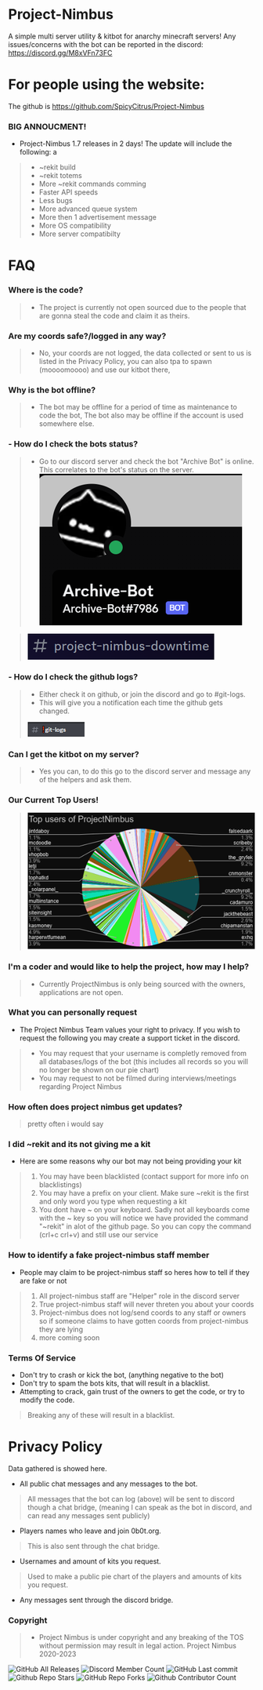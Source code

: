 # Project-Nimbus
A simple multi server utility & kitbot for anarchy minecraft servers!
Any issues/concerns with the bot can be reported in the discord: https://discord.gg/M8xVFn73FC
# For people using the website:
The github is https://github.com/SpicyCitrus/Project-Nimbus
### BIG ANNOUCMENT!
- Project-Nimbus 1.7 releases in 2 days! The update will include the following: a
> - ~rekit build
> - ~rekit totems
> - More ~rekit commands comming
> - Faster API speeds
> - Less bugs
> - More advanced queue system
> - More then 1 advertisement message
> - More OS compatibility
> - More server compatibilty
# FAQ
### Where is the code?
> - The project is currently not open sourced due to the people that are gonna steal the code and claim it as theirs.
### Are my coords safe?/logged in any way?
>  - No, your coords are not logged, the data collected or sent to us is listed in the Privacy Policy, you can also tpa to spawn (moooomoooo) and use our kitbot there,
### Why is the bot offline?
>  - The bot may be offline for a period of time as maintenance to code the bot, The bot also may be offline if the account is used somewhere else.
### - How do I check the bots status?
> - Go to our discord server and check the bot "Archive Bot" is online. This correlates to the bot's status on the server.
> ![](Images/discordbot.png)

> ![](Images/projectnimbusdowntime.png)
### - How do I check the github logs?
> - Either check it on github, or join the discord and go to #git-logs.
> - This will give you a notification each time the github gets changed.
> 
> ![](Images/gitlogs.png) 
### Can I get the kitbot on my server?
> - Yes you can, to do this go to the discord server and message any of the helpers and ask them.
### Our Current Top Users!
> ![projectnimbusstats](Images/9.14.2023.png)
### I'm a coder and would like to help the project, how may I help?
> - Currently ProjectNimbus is only being sourced with the owners, applications are not open.
### What you can personally request
- The Project Nimbus Team values your right to privacy. If you wish to request the following you may create a support ticket in the discord.
> - You may request that your username is completly removed from all databases/logs of the bot (this includes all records so you will no longer be shown on our pie chart)
> - You may request to not be filmed during interviews/meetings regarding Project Nimbus
### How often does project nimbus get updates?
> pretty often i would say
### I did ~rekit and its not giving me a kit
- Here are some reasons why our bot may not being providing your kit
> 1. You may have been blacklisted (contact support for more info on blacklistings)
> 2. You may have a prefix on your client. Make sure ~rekit is the first and only word you type when requesting a kit
> 3. You dont have ~ on your keyboard. Sadly not all keyboards come with the ~ key so you will notice we have provided the command "~rekit" in alot of the github page. So you can copy the command (crl+c crl+v) and still use our service 
### How to identify a fake project-nimbus staff member
- People may claim to be project-nimbus staff so heres how to tell if they are fake or not
> 1. All project-nimbus staff are "Helper" role in the discord server
> 2. True project-nimbus staff will never threten you about your coords
> 3. Project-nimbus does not log/send coords to any staff or owners so if someone claims to have gotten coords from project-nimbus they are lying
> 4. more coming soon
### Terms Of Service
- Don't try to crash or kick the bot, (anything negative to the bot)
- Don't try to spam the bots kits, that will result in a blacklist.
- Attempting to crack, gain trust of the owners to get the code, or try to modify the code.
> Breaking any of these will result in a blacklist.
# Privacy Policy
Data gathered is showed here.
- All public chat messages and any messages to the bot.
> All messages that the bot can log (above) will be sent to discord though a chat bridge, (meaning I can speak as the bot in discord, and can read any messages sent publicly)
- Players names who leave and join 0b0t.org.
> This is also sent through the chat bridge.
- Usernames and amount of kits you request.
> Used to make a public pie chart of the players and amounts of kits you request.
- Any messages sent through the discord bridge.
### Copyright
> - Project Nimbus is under copyright and any breaking of the TOS without permission may result in legal action. 
> Project Nimbus 2020-2023

![GitHub All Releases](https://img.shields.io/github/downloads/SpicyCitrus/Project-Nimbus/total?style=flat-square)
![Discord Member Count](https://img.shields.io/discord/1074057479312396298?style=flat-square)
![GitHub Last commit](https://img.shields.io/github/last-commit/SpicyCitrus/Project-Nimbus?style=flat-square)
![Github Repo Stars](https://img.shields.io/github/stars/SpicyCitrus/Project-Nimbus)
![GitHub Repo Forks](https://img.shields.io/github/forks/SpicyCitrus/Project-Nimbus)
![Github Contributor Count](https://img.shields.io/github/contributors/SpicyCitrus/Project-Nimbus)


